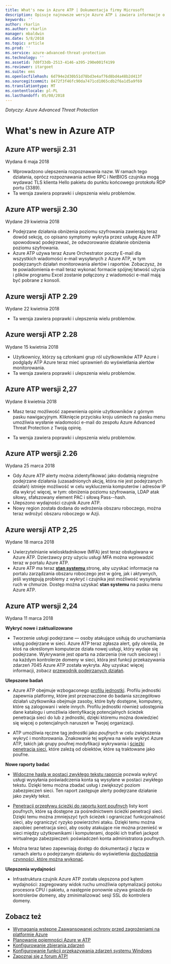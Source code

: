 ```yaml
---
title: What's new in Azure ATP | Dokumentacja firmy Microsoft
description: Opisuje najnowsze wersje Azure ATP i zawiera informacje o nowościach w każdej wersji.
keywords: ''
author: rkarlin
ms.author: rkarlin
manager: mbaldwin
ms.date: 5/8/2018
ms.topic: article
ms.prod: ''
ms.service: azure-advanced-threat-protection
ms.technology: ''
ms.assetid: 7d0f33db-2513-4146-a395-290e001f4199
ms.reviewer: itargoet
ms.suite: ems
ms.openlocfilehash: 6d794e2d30b51d78bd3e4af76d8bd4a48b2d413f
ms.sourcegitcommit: 8472f3f46fc90da7471cd1065cdb2f6a1d5a9f69
ms.translationtype: MT
ms.contentlocale: pl-PL
ms.lasthandoff: 05/08/2018
---
```

*Dotyczy: Azure Advanced Threat Protection*


# <a name="whats-new-in-azure-atp"></a>What's new in Azure ATP 



## <a name="azure-atp-release-231"></a>Azure ATP wersji 2.31

Wydana 6 maja 2018
 
- Wprowadzono ulepszenia rozpoznawania nazw. W ramach tego działania, oprócz rozpoznawania active RPC i NetBIOS czujnika mogą wydawać TLS klienta Hello pakietu do punktu końcowego protokołu RDP portu (3389). 
- Ta wersja zawiera poprawki i ulepszenia wielu problemów. 

## <a name="azure-atp-release-230"></a>Azure ATP wersji 2.30

Wydane 29 kwietnia 2018
 
- Podejrzane działania obniżenia poziomu szyfrowania zawierają teraz dowód sekcję, co opisano symptomy wykryta przez usługę Azure ATP spowodować podejrzewać, że odwzorowanie działanie obniżenia poziomu szyfrowania. 
-   Azure ATP używa teraz Azure Orchestrator poczty E-mail dla wszystkich wiadomości e-mail wysyłanych z Azure ATP, w tym podejrzanych działań monitorowania alertów i raportów. Zobaczysz, że te powiadomienia e-mail teraz wykonać formacie spójnej łatwość użycia i plików programu Excel zostanie połączony z wiadomości e-mail mają być pobrane z konsoli.
 
 

## <a name="azure-atp-release-229"></a>Azure wersji ATP 2.29

Wydane 22 kwietnia 2018
 
- Ta wersja zawiera poprawki i ulepszenia wielu problemów. 
 
 
## <a name="azure-atp-release-228"></a>Azure wersji ATP 2.28

Wydane 15 kwietnia 2018
 
-   Użytkownicy, którzy są członkami grup ról użytkowników ATP Azure i podglądy ATP Azure teraz mieć uprawnień do wyświetlania alertów monitorowania.
- Ta wersja zawiera poprawki i ulepszenia wielu problemów. 


## <a name="azure-atp-release-227"></a>Azure ATP wersji 2,27

Wydane 8 kwietnia 2018

- Masz teraz możliwość zapewnienia opinie użytkowników z górnym pasku nawigacyjnym. Kliknięcie przycisku kroju uśmiech na pasku menu umożliwia wysłanie wiadomości e-mail do zespołu Azure Advanced Threat Protection z Twoją opinię.

- Ta wersja zawiera poprawki i ulepszenia wielu problemów. 
 

## <a name="azure-atp-release-226"></a>Azure ATP wersji 2.26

Wydana 25 marca 2018

- Gdy Azure ATP alerty można zidentyfikować jako dodatnią niegroźne podejrzane działania (uzasadnionych akcję, która nie jest podejrzanych działań) istnieje możliwość w celu wykluczenia komputerów i adresów IP dla wykryć więcej, w tym: obniżenia poziomu szyfrowania, LDAP atak siłowy, sfałszowany element PAC i siłową Pass--hash.
-   Ulepszono wydajności czujnik Azure ATP.
-   Nowy region została dodana do wdrożenia obszaru roboczego, można teraz wdrożyć obszaru roboczego w Azji. 


## <a name="azure-atp-release-225"></a>Azure wersji ATP 2,25

Wydane 18 marca 2018

- Uwierzytelnianie wieloskładnikowe (MFA) jest teraz obsługiwana w Azure ATP. Dzierżawcy przy użyciu usługi MFA można wprowadzić teraz w portalu Azure ATP.
- Azure ATP ma teraz [ **stan systemu** ](https://health.atp.azure.com/) stronę, aby uzyskać informacje na portalu zarządzania obszaru roboczego jest w górę, jak i aktywnych, jeśli występują problemy z wykryć i czujnika jest możliwość wysyłania ruch w chmurze. Dostęp można uzyskać **stan systemu** na pasku menu Azure ATP.


## <a name="azure-atp-release-224"></a>Azure ATP wersji 2,24

Wydana 11 marca 2018

**Wykryć nowe i zaktualizowane**
  - Tworzenie usługi podejrzane — osoby atakujące usiłują do uruchamiania usług podejrzane w sieci. Azure ATP teraz zgłasza alert, gdy określa, że ktoś na określonym komputerze działa nowej usługi, który wydaje się podejrzane. Wykrywanie jest oparta na zdarzenia (nie ruch sieciowy) i na każdym kontrolerze domeny w sieci, która jest funkcji przekazywania zdarzeń 7045 Azure ATP została wykryta. Aby uzyskać więcej informacji, zobacz [przewodnik podejrzanych działań](suspicious-activity-guide.md).

**Ulepszone badań**
  - Azure ATP obejmuje wzbogaconego [profilu jednostki](entity-profiles.md). Profilu jednostki zapewnia platformy, które jest przeznaczone do badania szczegółowo działań użytkownika obejmuje zasoby, które były dostępne, komputery, które są zalogowani i wiele innych. Profilu jednostki również udostępnia dane katalogu i umożliwia identyfikację potencjalnych ścieżek penetracja sieci do lub z jednostki, dzięki któremu można dowiedzieć się więcej o potencjalnych naruszeń w Twojej organizacji.

  - ATP umożliwia ręczne tag jednostki jako *poufnych* w celu zwiększenia wykryć i monitorowania. Znakowanie tej wpływa na wiele wykryć Azure ATP, takich jak grupy poufnej modyfikacji wykrywania i [ścieżki penetracja sieci](use-case-lateral-movement-path.md), które zależą od obiektów, które są traktowane jako poufne.

**Nowe raporty badać**
  - [Widoczne hasła w postaci zwykłego tekstu raporcie](reports.md) pozwala wykryć usługi wysyłania poświadczenia konta są wysyłane w postaci zwykłego tekstu. Dzięki temu można zbadać usług i zwiększyć poziom zabezpieczeń sieci. Ten raport zastępuje alerty podejrzane działanie jako zwykły tekst.
  - [Penetracji przepływu ścieżki do raportu kont poufnych](reports.md) listy kont poufnych, które są dostępne za pośrednictwem ścieżki penetracji sieci. Dzięki temu można zmniejszyć tych ścieżek i ograniczać funkcjonalność sieci, aby ograniczyć ryzyko powierzchni ataku. Dzięki temu można zapobiec penetracja sieci, aby osoby atakujące nie można przenieść w sieci między użytkownikami i komputerami, dopóki ich trafień jackpot wirtualnego zabezpieczeń: poświadczeń konta administratora poufnych.

- Można teraz łatwo zapewniają dostęp do dokumentacji z łącza w ramach alertu o podejrzanym działaniu do wyświetlenia [dochodzenia czynności, które można wykonać](suspicious-activity-guide.md). 

**Ulepszenia wydajności**
 -  Infrastruktura czujnik Azure ATP została ulepszona pod kątem wydajności: zagregowany widok ruchu umożliwia optymalizacji potoku procesora CPU i pakietu, a następnie ponownie używa gniazda do kontrolerów domeny, aby zminimalizować sesji SSL do kontrolera domeny.

## <a name="see-also"></a>Zobacz też
- [Wymagania wstępne Zaawansowanej ochrony przed zagrożeniami na platformie Azure](atp-prerequisites.md)
- [Planowanie pojemności Azure w ATP](atp-capacity-planning.md)
- [Konfigurowanie zbierania zdarzeń](configure-event-collection.md)
- [Konfigurowanie funkcji przekazywania zdarzeń systemu Windows](configure-event-forwarding.md#configuring-windows-event-forwarding)
- [Zapoznaj się z forum ATP!](https://aka.ms/azureatpcommunity)